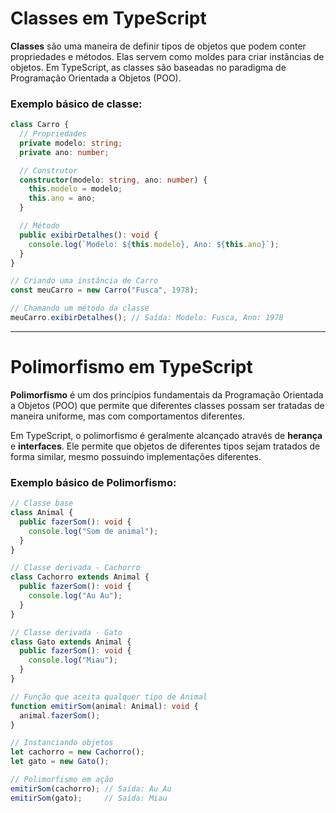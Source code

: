 # Classes em TypeScript

**Classes** são uma maneira de definir tipos de objetos que podem conter propriedades e métodos. Elas servem como moldes para criar instâncias de objetos. Em TypeScript, as classes são baseadas no paradigma de Programação Orientada a Objetos (POO).

### Exemplo básico de classe:

```typescript
class Carro {
  // Propriedades
  private modelo: string;
  private ano: number;

  // Construtor
  constructor(modelo: string, ano: number) {
    this.modelo = modelo;
    this.ano = ano;
  }

  // Método
  public exibirDetalhes(): void {
    console.log(`Modelo: ${this.modelo}, Ano: ${this.ano}`);
  }
}

// Criando uma instância de Carro
const meuCarro = new Carro("Fusca", 1978);

// Chamando um método da classe
meuCarro.exibirDetalhes(); // Saída: Modelo: Fusca, Ano: 1978
```

---

# Polimorfismo em TypeScript

**Polimorfismo** é um dos princípios fundamentais da Programação Orientada a Objetos (POO) que permite que diferentes classes possam ser tratadas de maneira uniforme, mas com comportamentos diferentes.

Em TypeScript, o polimorfismo é geralmente alcançado através de **herança** e **interfaces**. Ele permite que objetos de diferentes tipos sejam tratados de forma similar, mesmo possuindo implementações diferentes.

### Exemplo básico de Polimorfismo:

```typescript
// Classe base
class Animal {
  public fazerSom(): void {
    console.log("Som de animal");
  }
}

// Classe derivada - Cachorro
class Cachorro extends Animal {
  public fazerSom(): void {
    console.log("Au Au");
  }
}

// Classe derivada - Gato
class Gato extends Animal {
  public fazerSom(): void {
    console.log("Miau");
  }
}

// Função que aceita qualquer tipo de Animal
function emitirSom(animal: Animal): void {
  animal.fazerSom();
}

// Instanciando objetos
let cachorro = new Cachorro();
let gato = new Gato();

// Polimorfismo em ação
emitirSom(cachorro); // Saída: Au Au
emitirSom(gato);     // Saída: Miau

